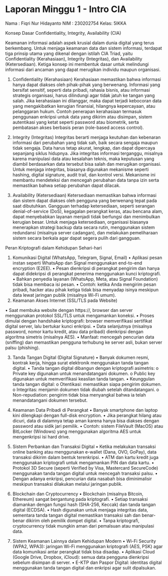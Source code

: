 # Laporan Minggu 1 - Intro CIA
Nama : Fiqri Nur Hidayanto
NIM  : 230202754
Kelas: 5IKKA

Konsep Dasar Confidentiality, Integrity, Availability (CIA)

Keamanan informasi adalah aspek krusial dalam dunia digital yang terus berkembang. Untuk menjaga keamanan data dan sistem informasi, terdapat tiga prinsip utama yang dikenal dengan istilah CIA Triad, yaitu Confidentiality (Kerahasiaan), Integrity (Integritas), dan Availability (Ketersediaan). Ketiga konsep ini membentuk dasar untuk melindungi informasi dari ancaman yang dapat merugikan individu maupun organisasi.

1. Confidentiality (Kerahasiaan)
Kerahasiaan memastikan bahwa informasi hanya dapat diakses oleh pihak-pihak yang berwenang. Informasi yang bersifat sensitif, seperti data pribadi, rahasia bisnis, atau informasi strategis organisasi, harus dilindungi agar tidak jatuh ke tangan yang salah. Jika kerahasiaan ini dilanggar, maka dapat terjadi kebocoran data yang mengakibatkan kerugian finansial, hilangnya kepercayaan, atau pelanggaran hukum.
Contoh penerapan kerahasiaan termasuk penggunaan enkripsi untuk data yang dikirim atau disimpan, sistem autentikasi yang ketat seperti password atau biometrik, serta pembatasan akses berbasis peran (role-based access control).

2. Integrity (Integritas)
Integritas berarti menjaga keutuhan dan kebenaran informasi dari perubahan yang tidak sah, baik secara sengaja maupun tidak sengaja. Data harus tetap akurat, lengkap, dan dapat dipercaya sepanjang siklus hidupnya. Jika integritas informasi terganggu, misalnya karena manipulasi data atau kesalahan teknis, maka keputusan yang diambil berdasarkan data tersebut bisa salah dan merugikan organisasi.
Untuk menjaga integritas, biasanya digunakan mekanisme seperti hashing, digital signature, audit trail, dan kontrol versi. Mekanisme ini membantu mendeteksi dan mencegah perubahan data tanpa izin serta memastikan bahwa setiap perubahan dapat dilacak.

3. Availability (Ketersediaan)
Ketersediaan memastikan bahwa informasi dan sistem dapat diakses oleh pengguna yang berwenang tepat pada saat dibutuhkan. Gangguan terhadap ketersediaan, seperti serangan denial-of-service (DoS), kegagalan perangkat keras, atau bencana alam, dapat menyebabkan layanan menjadi tidak berfungsi dan menimbulkan kerugian besar.
Untuk menjaga ketersediaan, organisasi biasanya menerapkan strategi backup data secara rutin, menggunakan sistem redundansi (misalnya server cadangan), dan melakukan pemeliharaan sistem secara berkala agar dapat segera pulih dari gangguan.

Peran Kriptografi dalam Kehidupan Sehari-hari

1. Komunikasi Digital (WhatsApp, Telegram, Signal, Email)
•	Aplikasi pesan instan seperti WhatsApp dan Signal menggunakan end-to-end encryption (E2EE).
•	Pesan dienkripsi di perangkat pengirim dan hanya dapat didekripsi di perangkat penerima menggunakan kunci kriptografi.
•	Bahkan penyedia layanan (WhatsApp, Meta, atau Signal Foundation) tidak bisa membaca isi pesan.
•	Contoh: ketika Anda mengirim pesan pribadi, hacker atau pihak ketiga tidak bisa menyadap isinya meskipun data lewat jaringan publik (misalnya Wi-Fi umum).
2. Keamanan Akses Internet (SSL/TLS pada Website)

•	Saat membuka website dengan https://, browser dan server menggunakan protokol SSL/TLS untuk mengamankan koneksi.
•	Proses dimulai dengan handshake kriptografi: browser memverifikasi sertifikat digital server, lalu bertukar kunci enkripsi.
•	Data selanjutnya (misalnya password, nomor kartu kredit, atau data pribadi) dienkripsi dengan algoritma simetris (misalnya AES).
•	Manfaat: mencegah pencurian data (sniffing) dan memastikan pengguna terhubung ke server asli, bukan server palsu (phishing).

3. Tanda Tangan Digital (Digital Signature)
•	Banyak dokumen resmi, kontrak kerja, hingga surat elektronik menggunakan tanda tangan digital.
•	Tanda tangan digital dibangun dengan kriptografi asimetris:
o	Private key digunakan untuk menandatangani dokumen.
o	Public key digunakan untuk memverifikasi keaslian tanda tangan.
•	Keunggulan tanda tangan digital:
o	Otentikasi: memastikan siapa pengirim dokumen.
o	Integritas: menjamin dokumen tidak diubah setelah ditandatangani.
o	Non-repudiation: pengirim tidak bisa menyangkal bahwa ia telah menandatangani dokumen tersebut.

4. Keamanan Data Pribadi di Perangkat
•	Banyak smartphone dan laptop kini dilengkapi dengan full-disk encryption.
•	Jika perangkat hilang atau dicuri, data di dalamnya tetap aman karena hanya bisa diakses dengan password atau sidik jari pemilik.
•	Contoh: sistem FileVault (MacOS) atau BitLocker (Windows) yang menggunakan algoritma AES untuk mengenkripsi isi hard drive.

5. Sistem Perbankan dan Transaksi Digital
•	Ketika melakukan transaksi online banking atau menggunakan e-wallet (Dana, OVO, GoPay), data transaksi dikirim dalam bentuk terenkripsi.
•	ATM dan kartu kredit juga menggunakan kriptografi untuk mengamankan PIN dan data kartu.
•	Protokol 3D Secure (seperti Verified by Visa, Mastercard SecureCode) menggunakan tanda tangan digital untuk mencegah transaksi palsu.
•	Dengan adanya enkripsi, pencurian data nasabah bisa diminimalisir meskipun transaksi dilakukan melalui jaringan publik.

6. Blockchain dan Cryptocurrency
•	Blockchain (misalnya Bitcoin, Ethereum) sangat bergantung pada kriptografi.
•	Setiap transaksi diamankan dengan fungsi hash (SHA-256, Keccak) dan tanda tangan digital (ECDSA).
•	Hash digunakan untuk menjaga integritas data, sementara tanda tangan digital memastikan transaksi sah dan benar-benar dikirim oleh pemilik dompet digital.
•	Tanpa kriptografi, cryptocurrency tidak mungkin aman dari pemalsuan atau manipulasi data.

7. Sistem Keamanan Lainnya dalam Kehidupan Modern
•	Wi-Fi Security (WPA2, WPA3): jaringan Wi-Fi menggunakan kriptografi (AES, PSK) agar data komunikasi antar perangkat tidak bisa disadap.
•	Aplikasi Cloud (Google Drive, Dropbox, iCloud): semua data pengguna dienkripsi sebelum disimpan di server.
•	E-KTP dan Paspor Digital: identitas digital menggunakan tanda tangan digital dan enkripsi agar sulit dipalsukan.
